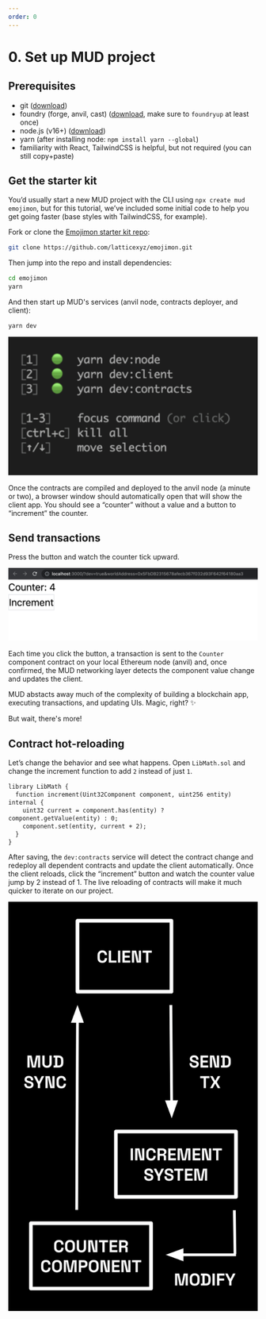 ```yaml
---
order: 0
---
```


# 0. Set up MUD project

## Prerequisites

- git ([download](https://git-scm.com/downloads))
- foundry (forge, anvil, cast) ([download](https://book.getfoundry.sh/getting-started/installation), make sure to `foundryup` at least once)
- node.js (v16+) ([download](https://nodejs.org/en/download/))
- yarn (after installing node: `npm install yarn --global`)
- familiarity with React, TailwindCSS is helpful, but not required (you can still copy+paste)

## Get the starter kit

You’d usually start a new MUD project with the CLI using `npx create mud emojimon`, but for this tutorial, we’ve included some initial code to help you get going faster (base styles with TailwindCSS, for example).

Fork or clone the [Emojimon starter kit repo](https://github.com/latticexyz/emojimon):

```sh
git clone https://github.com/latticexyz/emojimon.git
```

Then jump into the repo and install dependencies:

```sh
cd emojimon
yarn
```

And then start up MUD's services (anvil node, contracts deployer, and client):

```sh
yarn dev
```

![`yarn dev` running MUD services](./images/yarn-dev.png)

Once the contracts are compiled and deployed to the anvil node (a minute or two), a browser window should automatically open that will show the client app. You should see a “counter” without a value and a button to “increment” the counter.

## Send transactions

Press the button and watch the counter tick upward.

![a counter and a button to increment it](./images/counter-screenshot.png)

Each time you click the button, a transaction is sent to the `Counter` component contract on your local Ethereum node (anvil) and, once confirmed, the MUD networking layer detects the component value change and updates the client.

MUD abstacts away much of the complexity of building a blockchain app, executing transactions, and updating UIs. Magic, right? ✨

But wait, there's more!

## Contract hot-reloading

Let’s change the behavior and see what happens. Open `LibMath.sol` and change the increment function to add `2` instead of just `1`.

```sol !#4 packages/contracts/src/libraries/LibMath.sol
library LibMath {
  function increment(Uint32Component component, uint256 entity) internal {
    uint32 current = component.has(entity) ? component.getValue(entity) : 0;
    component.set(entity, current + 2);
  }
}

```

After saving, the `dev:contracts` service will detect the contract change and redeploy all dependent contracts and update the client automatically. Once the client reloads, click the “increment” button and watch the counter value jump by 2 instead of 1. The live reloading of contracts will make it much quicker to iterate on our project.

<!-- TODO: figure out how to shrink this image and maybe float:right --->

![MUD development cycle](./images/mud-dev-cycle.png)
